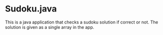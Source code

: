 # Sudoku.java
This is a java application that checks a sudoku solution if correct or not.
The solution is given as a single array in the app.
